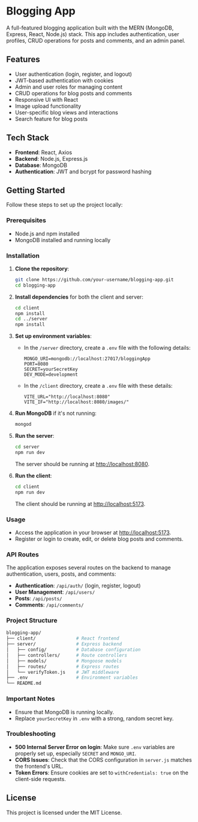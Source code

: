 
# Blogging App

A full-featured blogging application built with the MERN (MongoDB, Express, React, Node.js) stack. This app includes authentication, user profiles, CRUD operations for posts and comments, and an admin panel.

## Features

- User authentication (login, register, and logout)
- JWT-based authentication with cookies
- Admin and user roles for managing content
- CRUD operations for blog posts and comments
- Responsive UI with React
- Image upload functionality
- User-specific blog views and interactions
- Search feature for blog posts

## Tech Stack

- **Frontend**: React, Axios
- **Backend**: Node.js, Express.js
- **Database**: MongoDB
- **Authentication**: JWT and bcrypt for password hashing

## Getting Started

Follow these steps to set up the project locally:

### Prerequisites

- Node.js and npm installed
- MongoDB installed and running locally

### Installation

1. **Clone the repository**:
   ```bash
   git clone https://github.com/your-username/blogging-app.git
   cd blogging-app
   ```

2. **Install dependencies** for both the client and server:
   ```bash
   cd client
   npm install
   cd ../server
   npm install
   ```

3. **Set up environment variables**:
   - In the `/server` directory, create a `.env` file with the following details:
     ```env
     MONGO_URI=mongodb://localhost:27017/bloggingApp
     PORT=8080
     SECRET=yourSecretKey
     DEV_MODE=development
     ```
   - In the `/client` directory, create a `.env` file with these details:
     ```env
     VITE_URL="http://localhost:8080"
     VITE_IF="http://localhost:8080/images/"
     ```

4. **Run MongoDB** if it's not running:
   ```bash
   mongod
   ```

5. **Run the server**:
   ```bash
   cd server
   npm run dev
   ```
   The server should be running at [http://localhost:8080](http://localhost:8080).

6. **Run the client**:
   ```bash
   cd client
   npm run dev
   ```
   The client should be running at [http://localhost:5173](http://localhost:5173).

### Usage

- Access the application in your browser at [http://localhost:5173](http://localhost:5173).
- Register or login to create, edit, or delete blog posts and comments.

### API Routes

The application exposes several routes on the backend to manage authentication, users, posts, and comments:

- **Authentication**: `/api/auth/` (login, register, logout)
- **User Management**: `/api/users/`
- **Posts**: `/api/posts/`
- **Comments**: `/api/comments/`

### Project Structure

```bash
blogging-app/
├── client/               # React frontend
├── server/               # Express backend
│   ├── config/           # Database configuration
│   ├── controllers/      # Route controllers
│   ├── models/           # Mongoose models
│   ├── routes/           # Express routes
│   └── verifyToken.js    # JWT middleware
├── .env                  # Environment variables
└── README.md
```

### Important Notes

- Ensure that MongoDB is running locally.
- Replace `yourSecretKey` in `.env` with a strong, random secret key.

### Troubleshooting

- **500 Internal Server Error on login**: Make sure `.env` variables are properly set up, especially `SECRET` and `MONGO_URI`.
- **CORS Issues**: Check that the CORS configuration in `server.js` matches the frontend's URL.
- **Token Errors**: Ensure cookies are set to `withCredentials: true` on the client-side requests.

## License

This project is licensed under the MIT License.
